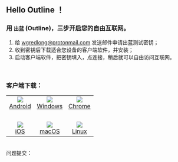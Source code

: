 ## Hello Outline ！

### 用 `出蓝` (Outline)，三步开启您的自由互联网。

1. 给 wgredlong@protonmail.com 发送邮件申请出蓝测试密钥；
2. 收到密钥后下载适合您设备的客户端软件，并安装；
3. 启动客户端软件，把密钥填入，点连接，稍后就可以自由访问互联网。

<br>

### 客户端下载：

<table>  
<tr>
<td align="center"><img src="https://raw.githubusercontent.com/wgredlong/wgredlong.github.io/master/img/platform-android.png"><br><a href="https://play.google.com/store/apps/details?id=org.outline.android.client" title="android-v1.2.7">Android</a></td>
<td align="center"><img src="https://raw.githubusercontent.com/wgredlong/wgredlong.github.io/master/img/platform-windows.png"><br><a href="https://github.com/Jigsaw-Code/outline-client/releases/download/windows-v1.2.20/Outline-Client.exe" titel="windows-v1.2.20">Windows</a></td>
<td align="center"><img src="https://raw.githubusercontent.com/wgredlong/wgredlong.github.io/master/img/platform-chrome.png"><br><a href="https://play.google.com/store/apps/details?id=org.outline.android.client" title="android-v1.2.7">Chrome</a></td>
</tr>
<tr><td>&nbsp;</td></tr>
<tr>
<td align="center"><img src="https://raw.githubusercontent.com/wgredlong/wgredlong.github.io/master/img/platform-apple.png"><br><a href="https://github.com/Jigsaw-Code/outline-client/releases/download/ios-v1.2.2/Outline.ipa" titel="iOS v1.2.2">iOS</a></td>
<td align="center"><img src="https://raw.githubusercontent.com/wgredlong/wgredlong.github.io/master/img/platform-apple.png"><br><a href="https://itunes.apple.com/us/app/outline-app/id1356178125">macOS</a></td>
<td align="center"><img src="https://raw.githubusercontent.com/wgredlong/wgredlong.github.io/master/img/platform-linux.png"><br><a href="https://github.com/Jigsaw-Code/outline-client/releases/download/linux-v1.0.1/Outline-Client.AppImage" titel="linux v1.0.1">Linux</a></td>
</tr>
</table>
<br>
问题提交：<https://github.com/wgredlong/wgredlong.github.io/issues>
